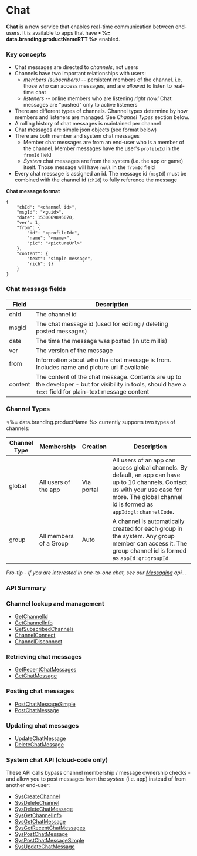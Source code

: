 # Chat






**Chat** is a new service that enables real-time communication between end-users. It is available to apps that have **<%= data.branding.productNameRTT %>** enabled.

### Key concepts

* Chat messages are directed to *channels*, not users
* Channels have two important relationships with users:
    * *members (subscribers)* -- persistent members of the channel. i.e. those who can access messages, and are *allowed* to listen to real-time chat
    * *listeners* -- online members who are listening *right now!* Chat messages are "pushed" only to active listeners
* There are different types of channels. Channel types determine by how members and listeners are managed. See *Channel Types* section below.
* A rolling history of chat messages is maintained per channel
* Chat messages are simple json objects (see format below)
* There are both member and system chat messages
    * Member chat messages are from an end-user who is a member of the channel. Member messages have the user's `profileId` in the `fromId` field
    * *System* chat messages are from the system (i.e. the app or game) itself. Those message will have `null` in the `fromId` field
* Every chat message is assigned an id. The message id (`msgId`) must be combined with the channel id (`chId`) to fully reference the message



**Chat message format**
```
{
    "chId": "<channel id>",
    "msgId": "<guid>",
    "date": 1530069895070,
    "ver": 1,
    "from": {
        "id": "<profileId>",
        "name": "<name>",
        "pic": "<pictureUrl>"
    },
    "content": {
        "text": "simple message",
        "rich": {}
    }
}
```

### Chat message fields

Field | Description
-------------- | -----------
chId | The channel id
msgId | The chat message id (used for editing / deleting posted messages)
date | The time the message was posted (in utc millis)
ver | The version of the message
from | Information about who the chat message is from. Includes name and picture url if available
content | The content of the chat message. Contents are up to the developer - but for visibility in tools, should have a `text` field for plain-text message content


### Channel Types

<%= data.branding.productName %> currently supports two types of channels:

Channel Type | Membership | Creation | Description
------------ | ---------- | --------- | -----------
global | All users of the app | Via portal | All users of an app can access global channels. By default, an app can have up to 10 channels. Contact us with your use case for more. The global channel id is formed as `appId:gl:channelCode`.
group | All members of a Group | Auto | A channel is automatically created for each group in the system. Any group member can access it. The group channel id is formed as `appId:gr:groupId`.


*Pro-tip - if you are interested in one-to-one chat, see our [Messaging](/api/capi/messaging) api...*


### API Summary

### Channel lookup and management

* [GetChannelId](/api/capi/chat/getchannelid)
* [GetChannelInfo](/api/capi/chat/getchannelinfo)
* [GetSubscribedChannels](/api/capi/chat/getsubscribedchannels)
* [ChannelConnect](/api/capi/chat/channelconnect)
* [ChannelDisconnect](/api/capi/chat/channeldisconnect)

### Retrieving chat messages

* [GetRecentChatMessages](/api/capi/chat/getrecentchatmessages)
* [GetChatMessage](/api/capi/chat/getchatmessage)

### Posting chat messages

* [PostChatMessageSimple](/api/capi/chat/postchatmessagesimple)
* [PostChatMessage](/api/capi/chat/postchatmessage)

### Updating chat messages

* [UpdateChatMessage](/api/capi/chat/updatechatmessage)
* [DeleteChatMessage](/api/capi/chat/deletechatmessage)

### System chat API (cloud-code only)

These API calls bypass channel membership / message ownership checks - and allow you to post messages from the *system* (i.e. app) instead of from another end-user:

* [SysCreateChannel](/api/capi/chat/syscreatechannel)
* [SysDeleteChannel](/api/capi/chat/sysdeletechannel)
* [SysDeleteChatMessage](/api/capi/chat/sysdeletechatmessage)
* [SysGetChannelInfo](/api/capi/chat/sysgetchannelinfo)
* [SysGetChatMessage](/api/capi/chat/sysgetchatmessage)
* [SysGetRecentChatMessages](/api/capi/chat/sysgetrecentchatmessages)
* [SysPostChatMessage](/api/capi/chat/syspostchatmessage)
* [SysPostChatMessageSimple](/api/capi/chat/syspostchatmessagesimple)
* [SysUpdateChatMessage](/api/capi/chat/sysupdatechatmessage)



<DocCardList />